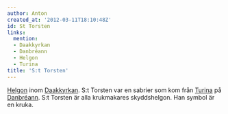 ```yaml
---
author: Anton
created_at: '2012-03-11T18:10:48Z'
id: St Torsten
links:
  mention:
  - Daakkyrkan
  - Danbréann
  - Helgon
  - Turina
title: 'S:t Torsten'
---
```


[Helgon] inom [Daakkyrkan]. S:t Torsten var en sabrier som kom från [Turina] på [Danbréann]. S:t
Torsten är alla krukmakares skyddshelgon. Han symbol är en kruka.

  [Helgon]: Helgon
  [Daakkyrkan]: Daakkyrkan
  [Turina]: Turina
  [Danbréann]: Danbréann
